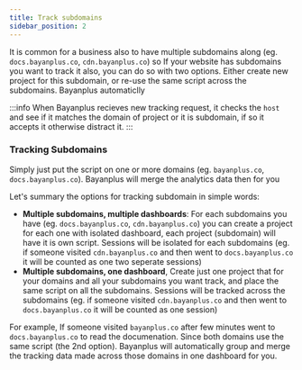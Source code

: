 ```yaml
---
title: Track subdomains
sidebar_position: 2
---
```




It is common for a business also to have multiple subdomains along (eg. `docs.bayanplus.co`, `cdn.bayanplus.co`) so If your website has subdomains you want to track it also, you can do so with two options. Either create new project for this subdomain, or re-use the same script across the subdomains. Bayanplus automaticlly 

:::info
When Bayanplus recieves new tracking request, it checks the `host` and see if it matches the domain of project or it is subdomain, if so it accepts it otherwise distract it.
:::

### Tracking Subdomains

Simply just put the script on one or more domains (eg. `bayanplus.co`, `docs.bayanplus.co`). Bayanplus will merge the analytics data then for you

Let's summary the options for tracking subdomain in simple words:
- **Multiple subdomains, multiple dashboards**:
For each subdomains you have (eg. `docs.bayanplus.co`, `cdn.bayanplus.co`) you can create a project for each one with isolated dashboard, each project (subdomain) will have it is own script.
Sessions will be isolated for each subdomains (eg. if someone visited `cdn.bayanplus.co` and then went to `docs.bayanplus.co` it will be counted as one two seperate sessions)
- **Multiple subdomains, one dashboard**, 
Create just one project that for your domains and all your subdomains you want track, and place the same script on all the subdomains. Sessions will be tracked across the subdomains (eg. if someone visited `cdn.bayanplus.co` and then went to `docs.bayanplus.co` it will be counted as one session)

For example, If someone visited `bayanplus.co` after few minutes went to `docs.bayanplus.co` to read the documenation. Since both domains use the same script (the 2nd option). Bayanplus will automatically group and merge the tracking data made across those domains in one dashboard for you.  
